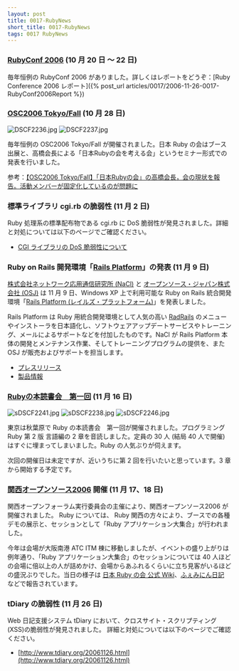 ```yaml
---
layout: post
title: 0017-RubyNews
short_title: 0017-RubyNews
tags: 0017 RubyNews
---
```



### [RubyConf 2006](http://www.rubyconf.com/) (10 月 20 日 〜 22 日)

毎年恒例の RubyConf 2006 がありました。詳しくはレポートをどうぞ：[Ruby Conference 2006 レポート]({% post_url articles/0017/2006-11-26-0017-RubyConf2006Report %})

### [OSC2006 Tokyo/Fall](http://www.ospn.jp/osc2006-fall/) (10 月 28 日)

![DSCF2236.jpg]({{site.baseurl}}/images/0017-RubyNews/DSCF2236.jpg)
![DSCF2237.jpg]({{site.baseurl}}/images/0017-RubyNews/DSCF2237.jpg)

毎年恒例の OSC2006 Tokyo/Fall が開催されました。日本 Ruby の会はブース出展と、高橋会長による「日本Rubyの会を考える会」というセミナー形式での発表を行いました。

参考：[【OSC2006 Tokyo/Fall】「日本Rubyの会」の高橋会長，会の現状を報告。活動メンバーが固定化しているのが問題に](http://itpro.nikkeibp.co.jp/article/NEWS/20061028/252056/)

### 標準ライブラリ cgi.rb の脆弱性 (11 月 2 日)

Ruby 処理系の標準配布物である cgi.rb に DoS 脆弱性が発見されました。詳細と対処については以下のページでご確認ください。

* [CGI ライブラリの DoS 脆弱性について](http://www.ruby-lang.org/ja/news/2006/11/02/CVE-2006-5467/)


### Ruby on Rails 開発環境「[Rails Platform](http://www.railsplatform.jp/)」の発表 (11 月 9 日)

[株式会社ネットワーク応用通信研究所 (NaCl)](http://www.netlab.jp/) と [オープンソース・ジャパン株式会社 (OSJ)](http://www.opensource.co.jp/) は 11 月 9 日、Windows XP 上で利用可能な Ruby on Rails 統合開発環境「[Rails Platform (レイルズ・プラットフォーム)](http://www.railsplatform.jp/)」を発表しました。

Rails Platform は Ruby 用統合開発環境として人気の高い [RadRails](http://www.radrails.org/) のメニューやインストーラを日本語化し、ソフトウェアアップデートサービスやトレーニング、メールによるサポートなどを付加したものです。NaCl が Rails Platform 本体の開発とメンテナンス作業、そしてトレーニングプログラムの提供を、また OSJ が販売およびサポートを担当します。

* [プレスリリース](http://www.railsplatform.jp/news/2006/11/09/20061109/)
* [製品情報](http://www.railsplatform.jp/products/)


### [Rubyの本読書会　第一回](http://wiki.fdiary.net/RubyBookReading/?0001) (11 月 16 日)

![sDSCF2241.jpg]({{site.baseurl}}/images/0017-RubyNews/sDSCF2241.jpg)
![sDSCF2238.jpg]({{site.baseurl}}/images/0017-RubyNews/sDSCF2238.jpg)
![sDSCF2246.jpg]({{site.baseurl}}/images/0017-RubyNews/sDSCF2246.jpg)

東京は秋葉原で Ruby の本読書会　第一回が開催されました。プログラミング Ruby 第 2 版 言語編の 2 章を音読しました。定員の 30 人 (結局 40 人で開催) はすぐに埋まってしまいました。Ruby の人気ぶりが伺えます。

次回の開催日は未定ですが、近いうちに第 2 回を行いたいと思っています。3 章から開始する予定です。

### [関西オープンソース2006](http://k-of.jp/2006/kof.html)  開催 (11 月 17、18 日)

関西オープンフォーラム実行委員会の主催により、関西オープンソース2006 が開催されました。 Ruby については、 Ruby 関西の方々により、ブースでの各種デモの展示と、セッションとして「Ruby アプリケーション大集合」が行われました。

今年は会場が大阪南港 ATC ITM 棟に移動しましたが、イベントの盛り上がりは例年通り、「Ruby アプリケーション大集合」のセッションについては 40 人ほどの会場に倍以上の人が詰めかけ、会場からあふれるくらいに立ち見客がいるほどの盛況ぶりでした。当日の様子は [日本 Ruby の会 公式 Wiki](http://jp.rubyist.net/?KansaiOpensource2006)、[ふぇみにん日記](http://kazuhiko.tdiary.net/20061118.html) などで報告されています。

### tDiary の脆弱性 (11 月 26 日)

Web 日記支援システム tDiary において、クロスサイト・スクリプティング(XSS)の脆弱性が発見されました。
詳細と対処については以下のページでご確認ください。

* [http://www.tdiary.org/20061126.html](http://www.tdiary.org/20061126.html)



